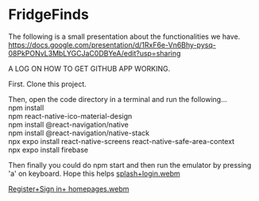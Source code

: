 # FridgeFinds

The following is a small presentation about the functionalities we have. <br/>
https://docs.google.com/presentation/d/1RxF6e-Vn6Bhy-pysq-08PkPONvL3MbLYGCJaC0DBYeA/edit?usp=sharing <br/>

A LOG ON HOW TO GET GITHUB APP WORKING.

First. Clone this project.

Then, open the code directory in a terminal and run the following...<br/>
npm install <br/>
npm react-native-ico-material-design <br/>
npm install @react-navigation/native <br/>
npm install @react-navigation/native-stack <br/>
npx expo install react-native-screens react-native-safe-area-context <br/>
npx expo install firebase <br/>

Then finally you could do npm start and then run the emulator by pressing 'a' on keyboard. Hope this helps
[splash+login.webm](https://github.com/DiegoOzuna/FridgeFinds/assets/91403113/66e870e6-0573-4ec5-9bd9-53306357c01f)

[Register+Sign in+ homepages.webm](https://github.com/DiegoOzuna/FridgeFinds/assets/91403113/d039044a-0334-49a6-884a-a04e06cae636)
